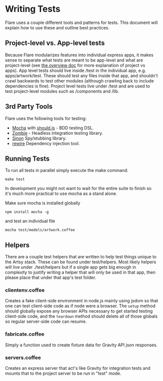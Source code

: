 # Writing Tests

Flare uses a couple different tools and patterns for tests. This document will explain how to use these and outline best practices.

## Project-level vs. App-level tests

Because Flare modularizes features into individual express apps, it makes sense to separate what tests are meant to be app-level and what are project-level (see [the overview doc](https://github.com/artsy/flare/blob/master/doc/overview.md) for more explanation of project vs apps). App level tests should live inside /test in the individual app, e.g. apps/artwork/test. These should test any files inside that app, and shouldn't crawl backwards to test other modules (although crawling back to include dependencies is fine). Project level tests live under /test and are used to test project-level modules such as /components and /lib.

## 3rd Party Tools

Flare uses the following tools for testing:

* [Mocha](http://visionmedia.github.io/mocha/) with [should.js](https://github.com/visionmedia/should.js/) - BDD testing DSL.
* [Zombie](http://zombie.labnotes.org/) - Headless integration testing library.
* [Sinon](http://sinonjs.org/) Spy/stubbing library.
* [rewire](https://github.com/jhnns/rewire) Dependency injection tool.

## Running Tests

To run all tests in parallel simply execute the make command.

````
make test
````

In development you might not want to wait for the entire suite to finish so it's much more practical to use mocha as a stand alone.

Make sure mocha is installed globally

````
npm install mocha -g
````

and test an individual file

````
mocha test/models/artwork.coffee
````

## Helpers

There are a couple test helpers that are written to help test things unique to the Artsy stack. These can be found under test/helpers. Most likely helpers will live under ./test/helpers but if a single app gets big enough in complexity to justify writing a helper that will only be used in that app, then please place that under that app's test folder.

### clientenv.coffee

Creates a fake client-side environment in node.js mainly using jsdom so that one can test client-side code as if node were a browser. The `setup` method should globally expose any browser APIs necessary to get started testing client-side code, and the `teardown` method should delete all of those globals so regular server-side code can resume.

### fabricate.coffee

Simply a function used to create fixture data for Gravity API json responses.

### servers.coffee

Creates an express server that act's like Gravity for integration tests and mounts that to the project server to be run in "test" mode.
